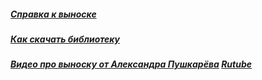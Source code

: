 ##### [Справка к выноске](https://github.com/kuvbur/gdl_bibl/wiki/%D0%A1%D0%BF%D1%80%D0%B0%D0%B2%D0%BA%D0%B0-%D0%BA-%D0%B2%D1%8B%D0%BD%D0%BE%D1%81%D0%BA%D0%B5--BeArt-Label-mod)

##### [Как скачать библиотеку](https://github.com/kuvbur/gdl_bibl/wiki/%D0%9A%D0%B0%D0%BA-%D1%81%D0%BA%D0%B0%D1%87%D0%B0%D1%82%D1%8C-%D0%B1%D0%B8%D0%B1%D0%BB%D0%B8%D0%BE%D1%82%D0%B5%D0%BA%D0%B8)

##### [Видео про выноску от Александра Пушкарёва](https://youtu.be/YfxWgJC21JA?si=OXODLgmxKnzHeYwH) [Rutube](https://rutube.ru/video/2032d51b7708622da48077d36b17938a/?r=wd)
